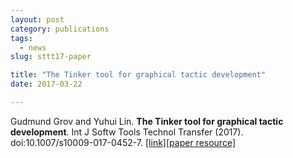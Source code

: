 ```yaml
---
layout: post
category: publications
tags:
  - news
slug: sttt17-paper

title: "The Tinker tool for graphical tactic development"
date: 2017-03-22

---
```

Gudmund Grov and Yuhui Lin. **The Tinker tool for graphical tactic development**. Int J Softw Tools Technol Transfer (2017). doi:10.1007/s10009-017-0452-7. <a href="http://www.springer.com/-/0/AVro4ZQRCYMfo4g2YHx-">[link]</a><a href="http://ggrov.github.io/tinker/sttt16/">[paper resource]</a>

